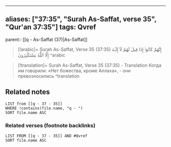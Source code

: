
---
aliases: ["37:35", "Surah As-Saffat, verse 35", "Qur'an 37:35"]
tags: Qvref
---

parent:: [[q - As-Saffat (37)|As-Saffat]]

> [!arabic]+ Surah As-Saffat, Verse 35 (37:35)
> <span class="quran-arabic">إِنَّهُمْ كَانُوٓا۟ إِذَا قِيلَ لَهُمْ لَآ إِلَـٰهَ إِلَّا ٱللَّهُ يَسْتَكْبِرُونَ</span>
^arabic

> [!translation]+ Surah As-Saffat, Verse 35 (37:35) - Translation
> Когда им говорили: «Нет божества, кроме Аллаха», - они превозносились
^translation



## Related notes
```dataview
LIST from [[q - 37 - 35]]
WHERE !contains(file.name, "q - ")
SORT file.name ASC
```

### Related verses (footnote backlinks)
```dataview
LIST FROM [[q - 37 - 35]] AND #Qvref
SORT file.name ASC
```

